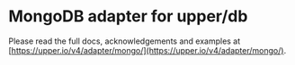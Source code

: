 # MongoDB adapter for upper/db

Please read the full docs, acknowledgements and examples at
[https://upper.io/v4/adapter/mongo/](https://upper.io/v4/adapter/mongo/).
